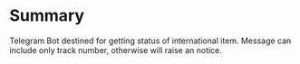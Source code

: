 # Summary

Telegram Bot destined for getting status of international item.  Message can include only track number, otherwise will raise an notice.
